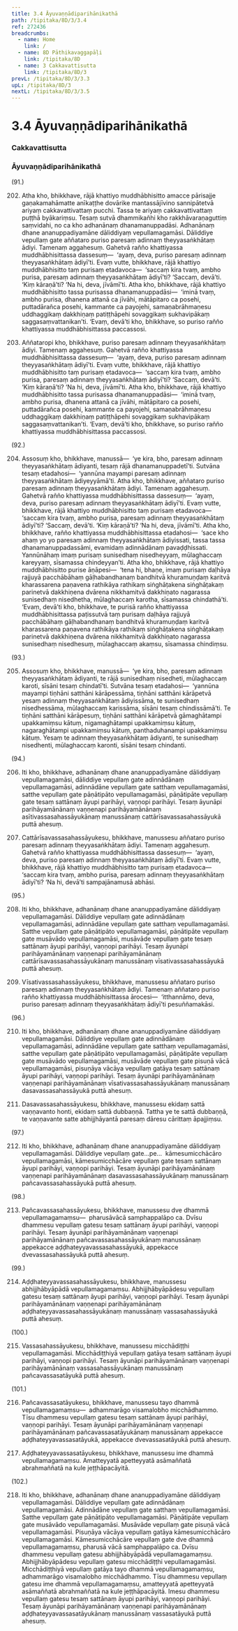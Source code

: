 ```yaml
---
title: 3.4 Āyuvaṇṇādiparihānikathā
path: /tipitaka/8D/3/3.4
ref: 272436
breadcrumbs:
  - name: Home
    link: /
  - name: 8D Pāthikavaggapāḷi
    link: /tipitaka/8D
  - name: 3 Cakkavattisutta
    link: /tipitaka/8D/3
prevL: /tipitaka/8D/3/3.3
upL: /tipitaka/8D/3
nextL: /tipitaka/8D/3/3.5
---
```


# 3.4 Āyuvaṇṇādiparihānikathā

### Cakkavattisutta

### Āyuvaṇṇādiparihānikathā

(91.)

202. Atha kho, bhikkhave, rājā khattiyo muddhābhisitto amacce pārisajje gaṇakamahāmatte anīkaṭṭhe dovārike mantassājīvino sannipātetvā ariyaṃ cakkavattivattaṃ pucchi. Tassa te ariyaṃ cakkavattivattaṃ puṭṭhā byākariṃsu. Tesaṃ sutvā dhammikañhi kho rakkhāvaraṇaguttiṃ saṃvidahi, no ca kho adhanānaṃ dhanamanuppadāsi. Adhanānaṃ dhane ananuppadiyamāne dāliddiyaṃ vepullamagamāsi. Dāliddiye vepullaṃ gate aññataro puriso paresaṃ adinnaṃ theyyasaṅkhātaṃ ādiyi. Tamenaṃ aggahesuṃ. Gahetvā rañño khattiyassa muddhābhisittassa dassesuṃ—  ‘ayaṃ, deva, puriso paresaṃ adinnaṃ theyyasaṅkhātaṃ ādiyī’ti. Evaṃ vutte, bhikkhave, rājā khattiyo muddhābhisitto taṃ purisaṃ etadavoca—  ‘saccaṃ kira tvaṃ, ambho purisa, paresaṃ adinnaṃ theyyasaṅkhātaṃ ādiyī’ti? ‘Saccaṃ, devā’ti. ‘Kiṃ kāraṇā’ti? ‘Na hi, deva, jīvāmī’ti. Atha kho, bhikkhave, rājā khattiyo muddhābhisitto tassa purisassa dhanamanuppadāsi—  ‘iminā tvaṃ, ambho purisa, dhanena attanā ca jīvāhi, mātāpitaro ca posehi, puttadārañca posehi, kammante ca payojehi, samaṇabrāhmaṇesu uddhaggikaṃ dakkhiṇaṃ patiṭṭhāpehi sovaggikaṃ sukhavipākaṃ saggasaṃvattanikan’ti. ‘Evaṃ, devā’ti kho, bhikkhave, so puriso rañño khattiyassa muddhābhisittassa paccassosi.

203. Aññataropi kho, bhikkhave, puriso paresaṃ adinnaṃ theyyasaṅkhātaṃ ādiyi. Tamenaṃ aggahesuṃ. Gahetvā rañño khattiyassa muddhābhisittassa dassesuṃ—  ‘ayaṃ, deva, puriso paresaṃ adinnaṃ theyyasaṅkhātaṃ ādiyī’ti. Evaṃ vutte, bhikkhave, rājā khattiyo muddhābhisitto taṃ purisaṃ etadavoca—  ‘saccaṃ kira tvaṃ, ambho purisa, paresaṃ adinnaṃ theyyasaṅkhātaṃ ādiyī’ti? ‘Saccaṃ, devā’ti. ‘Kiṃ kāraṇā’ti? ‘Na hi, deva, jīvāmī’ti. Atha kho, bhikkhave, rājā khattiyo muddhābhisitto tassa purisassa dhanamanuppadāsi—  ‘iminā tvaṃ, ambho purisa, dhanena attanā ca jīvāhi, mātāpitaro ca posehi, puttadārañca posehi, kammante ca payojehi, samaṇabrāhmaṇesu uddhaggikaṃ dakkhiṇaṃ patiṭṭhāpehi sovaggikaṃ sukhavipākaṃ saggasaṃvattanikan’ti. ‘Evaṃ, devā’ti kho, bhikkhave, so puriso rañño khattiyassa muddhābhisittassa paccassosi.

(92.)

204. Assosuṃ kho, bhikkhave, manussā—  ‘ye kira, bho, paresaṃ adinnaṃ theyyasaṅkhātaṃ ādiyanti, tesaṃ rājā dhanamanuppadetī’ti. Sutvāna tesaṃ etadahosi—  ‘yannūna mayampi paresaṃ adinnaṃ theyyasaṅkhātaṃ ādiyeyyāmā’ti. Atha kho, bhikkhave, aññataro puriso paresaṃ adinnaṃ theyyasaṅkhātaṃ ādiyi. Tamenaṃ aggahesuṃ. Gahetvā rañño khattiyassa muddhābhisittassa dassesuṃ—  ‘ayaṃ, deva, puriso paresaṃ adinnaṃ theyyasaṅkhātaṃ ādiyī’ti. Evaṃ vutte, bhikkhave, rājā khattiyo muddhābhisitto taṃ purisaṃ etadavoca—  ‘saccaṃ kira tvaṃ, ambho purisa, paresaṃ adinnaṃ theyyasaṅkhātaṃ ādiyī’ti? ‘Saccaṃ, devā’ti. ‘Kiṃ kāraṇā’ti? ‘Na hi, deva, jīvāmī’ti. Atha kho, bhikkhave, rañño khattiyassa muddhābhisittassa etadahosi—  ‘sace kho ahaṃ yo yo paresaṃ adinnaṃ theyyasaṅkhātaṃ ādiyissati, tassa tassa dhanamanuppadassāmi, evamidaṃ adinnādānaṃ pavaḍḍhissati. Yannūnāhaṃ imaṃ purisaṃ sunisedhaṃ nisedheyyaṃ, mūlaghaccaṃ kareyyaṃ, sīsamassa chindeyyan’ti. Atha kho, bhikkhave, rājā khattiyo muddhābhisitto purise āṇāpesi—  ‘tena hi, bhaṇe, imaṃ purisaṃ daḷhāya rajjuyā pacchābāhaṃ gāḷhabandhanaṃ bandhitvā khuramuṇḍaṃ karitvā kharassarena paṇavena rathikāya rathikaṃ siṅghāṭakena siṅghāṭakaṃ parinetvā dakkhiṇena dvārena nikkhamitvā dakkhiṇato nagarassa sunisedhaṃ nisedhetha, mūlaghaccaṃ karotha, sīsamassa chindathā’ti. ‘Evaṃ, devā’ti kho, bhikkhave, te purisā rañño khattiyassa muddhābhisittassa paṭissutvā taṃ purisaṃ daḷhāya rajjuyā pacchābāhaṃ gāḷhabandhanaṃ bandhitvā khuramuṇḍaṃ karitvā kharassarena paṇavena rathikāya rathikaṃ siṅghāṭakena siṅghāṭakaṃ parinetvā dakkhiṇena dvārena nikkhamitvā dakkhiṇato nagarassa sunisedhaṃ nisedhesuṃ, mūlaghaccaṃ akaṃsu, sīsamassa chindiṃsu.

(93.)

205. Assosuṃ kho, bhikkhave, manussā—  ‘ye kira, bho, paresaṃ adinnaṃ theyyasaṅkhātaṃ ādiyanti, te rājā sunisedhaṃ nisedheti, mūlaghaccaṃ karoti, sīsāni tesaṃ chindatī’ti. Sutvāna tesaṃ etadahosi—  ‘yannūna mayampi tiṇhāni satthāni kārāpessāma, tiṇhāni satthāni kārāpetvā yesaṃ adinnaṃ theyyasaṅkhātaṃ ādiyissāma, te sunisedhaṃ nisedhessāma, mūlaghaccaṃ karissāma, sīsāni tesaṃ chindissāmā’ti. Te tiṇhāni satthāni kārāpesuṃ, tiṇhāni satthāni kārāpetvā gāmaghātampi upakkamiṃsu kātuṃ, nigamaghātampi upakkamiṃsu kātuṃ, nagaraghātampi upakkamiṃsu kātuṃ, panthaduhanampi upakkamiṃsu kātuṃ. Yesaṃ te adinnaṃ theyyasaṅkhātaṃ ādiyanti, te sunisedhaṃ nisedhenti, mūlaghaccaṃ karonti, sīsāni tesaṃ chindanti.

(94.)

206. Iti kho, bhikkhave, adhanānaṃ dhane ananuppadiyamāne dāliddiyaṃ vepullamagamāsi, dāliddiye vepullaṃ gate adinnādānaṃ vepullamagamāsi, adinnādāne vepullaṃ gate satthaṃ vepullamagamāsi, satthe vepullaṃ gate pāṇātipāto vepullamagamāsi, pāṇātipāte vepullaṃ gate tesaṃ sattānaṃ āyupi parihāyi, vaṇṇopi parihāyi. Tesaṃ āyunāpi parihāyamānānaṃ vaṇṇenapi parihāyamānānaṃ asītivassasahassāyukānaṃ manussānaṃ cattārīsavassasahassāyukā puttā ahesuṃ.

207. Cattārīsavassasahassāyukesu, bhikkhave, manussesu aññataro puriso paresaṃ adinnaṃ theyyasaṅkhātaṃ ādiyi. Tamenaṃ aggahesuṃ. Gahetvā rañño khattiyassa muddhābhisittassa dassesuṃ—  ‘ayaṃ, deva, puriso paresaṃ adinnaṃ theyyasaṅkhātaṃ ādiyī’ti. Evaṃ vutte, bhikkhave, rājā khattiyo muddhābhisitto taṃ purisaṃ etadavoca—  ‘saccaṃ kira tvaṃ, ambho purisa, paresaṃ adinnaṃ theyyasaṅkhātaṃ ādiyī’ti? ‘Na hi, devā’ti sampajānamusā abhāsi.

(95.)

208. Iti kho, bhikkhave, adhanānaṃ dhane ananuppadiyamāne dāliddiyaṃ vepullamagamāsi. Dāliddiye vepullaṃ gate adinnādānaṃ vepullamagamāsi, adinnādāne vepullaṃ gate satthaṃ vepullamagamāsi. Satthe vepullaṃ gate pāṇātipāto vepullamagamāsi, pāṇātipāte vepullaṃ gate musāvādo vepullamagamāsi, musāvāde vepullaṃ gate tesaṃ sattānaṃ āyupi parihāyi, vaṇṇopi parihāyi. Tesaṃ āyunāpi parihāyamānānaṃ vaṇṇenapi parihāyamānānaṃ cattārīsavassasahassāyukānaṃ manussānaṃ vīsativassasahassāyukā puttā ahesuṃ.

209. Vīsativassasahassāyukesu, bhikkhave, manussesu aññataro puriso paresaṃ adinnaṃ theyyasaṅkhātaṃ ādiyi. Tamenaṃ aññataro puriso rañño khattiyassa muddhābhisittassa ārocesi—  ‘itthannāmo, deva, puriso paresaṃ adinnaṃ theyyasaṅkhātaṃ ādiyī’ti pesuññamakāsi.

(96.)

210. Iti kho, bhikkhave, adhanānaṃ dhane ananuppadiyamāne dāliddiyaṃ vepullamagamāsi. Dāliddiye vepullaṃ gate adinnādānaṃ vepullamagamāsi, adinnādāne vepullaṃ gate satthaṃ vepullamagamāsi, satthe vepullaṃ gate pāṇātipāto vepullamagamāsi, pāṇātipāte vepullaṃ gate musāvādo vepullamagamāsi, musāvāde vepullaṃ gate pisuṇā vācā vepullamagamāsi, pisuṇāya vācāya vepullaṃ gatāya tesaṃ sattānaṃ āyupi parihāyi, vaṇṇopi parihāyi. Tesaṃ āyunāpi parihāyamānānaṃ vaṇṇenapi parihāyamānānaṃ vīsativassasahassāyukānaṃ manussānaṃ dasavassasahassāyukā puttā ahesuṃ.

211. Dasavassasahassāyukesu, bhikkhave, manussesu ekidaṃ sattā vaṇṇavanto honti, ekidaṃ sattā dubbaṇṇā. Tattha ye te sattā dubbaṇṇā, te vaṇṇavante satte abhijjhāyantā paresaṃ dāresu cārittaṃ āpajjiṃsu.

(97.)

212. Iti kho, bhikkhave, adhanānaṃ dhane ananuppadiyamāne dāliddiyaṃ vepullamagamāsi. Dāliddiye vepullaṃ gate…pe…  kāmesumicchācāro vepullamagamāsi, kāmesumicchācāre vepullaṃ gate tesaṃ sattānaṃ āyupi parihāyi, vaṇṇopi parihāyi. Tesaṃ āyunāpi parihāyamānānaṃ vaṇṇenapi parihāyamānānaṃ dasavassasahassāyukānaṃ manussānaṃ pañcavassasahassāyukā puttā ahesuṃ.

(98.)

213. Pañcavassasahassāyukesu, bhikkhave, manussesu dve dhammā vepullamagamaṃsu—  pharusāvācā samphappalāpo ca. Dvīsu dhammesu vepullaṃ gatesu tesaṃ sattānaṃ āyupi parihāyi, vaṇṇopi parihāyi. Tesaṃ āyunāpi parihāyamānānaṃ vaṇṇenapi parihāyamānānaṃ pañcavassasahassāyukānaṃ manussānaṃ appekacce aḍḍhateyyavassasahassāyukā, appekacce dvevassasahassāyukā puttā ahesuṃ.

(99.)

214. Aḍḍhateyyavassasahassāyukesu, bhikkhave, manussesu abhijjhābyāpādā vepullamagamaṃsu. Abhijjhābyāpādesu vepullaṃ gatesu tesaṃ sattānaṃ āyupi parihāyi, vaṇṇopi parihāyi. Tesaṃ āyunāpi parihāyamānānaṃ vaṇṇenapi parihāyamānānaṃ aḍḍhateyyavassasahassāyukānaṃ manussānaṃ vassasahassāyukā puttā ahesuṃ.

(100.)

215. Vassasahassāyukesu, bhikkhave, manussesu micchādiṭṭhi vepullamagamāsi. Micchādiṭṭhiyā vepullaṃ gatāya tesaṃ sattānaṃ āyupi parihāyi, vaṇṇopi parihāyi. Tesaṃ āyunāpi parihāyamānānaṃ vaṇṇenapi parihāyamānānaṃ vassasahassāyukānaṃ manussānaṃ pañcavassasatāyukā puttā ahesuṃ.

(101.)

216. Pañcavassasatāyukesu, bhikkhave, manussesu tayo dhammā vepullamagamaṃsu—  adhammarāgo visamalobho micchādhammo. Tīsu dhammesu vepullaṃ gatesu tesaṃ sattānaṃ āyupi parihāyi, vaṇṇopi parihāyi. Tesaṃ āyunāpi parihāyamānānaṃ vaṇṇenapi parihāyamānānaṃ pañcavassasatāyukānaṃ manussānaṃ appekacce aḍḍhateyyavassasatāyukā, appekacce dvevassasatāyukā puttā ahesuṃ.

217. Aḍḍhateyyavassasatāyukesu, bhikkhave, manussesu ime dhammā vepullamagamaṃsu. Amatteyyatā apetteyyatā asāmaññatā abrahmaññatā na kule jeṭṭhāpacāyitā.

(102.)

218. Iti kho, bhikkhave, adhanānaṃ dhane ananuppadiyamāne dāliddiyaṃ vepullamagamāsi. Dāliddiye vepullaṃ gate adinnādānaṃ vepullamagamāsi. Adinnādāne vepullaṃ gate satthaṃ vepullamagamāsi. Satthe vepullaṃ gate pāṇātipāto vepullamagamāsi. Pāṇātipāte vepullaṃ gate musāvādo vepullamagamāsi. Musāvāde vepullaṃ gate pisuṇā vācā vepullamagamāsi. Pisuṇāya vācāya vepullaṃ gatāya kāmesumicchācāro vepullamagamāsi. Kāmesumicchācāre vepullaṃ gate dve dhammā vepullamagamaṃsu, pharusā vācā samphappalāpo ca. Dvīsu dhammesu vepullaṃ gatesu abhijjhābyāpādā vepullamagamaṃsu. Abhijjhābyāpādesu vepullaṃ gatesu micchādiṭṭhi vepullamagamāsi. Micchādiṭṭhiyā vepullaṃ gatāya tayo dhammā vepullamagamaṃsu, adhammarāgo visamalobho micchādhammo. Tīsu dhammesu vepullaṃ gatesu ime dhammā vepullamagamaṃsu, amatteyyatā apetteyyatā asāmaññatā abrahmaññatā na kule jeṭṭhāpacāyitā. Imesu dhammesu vepullaṃ gatesu tesaṃ sattānaṃ āyupi parihāyi, vaṇṇopi parihāyi. Tesaṃ āyunāpi parihāyamānānaṃ vaṇṇenapi parihāyamānānaṃ aḍḍhateyyavassasatāyukānaṃ manussānaṃ vassasatāyukā puttā ahesuṃ.


